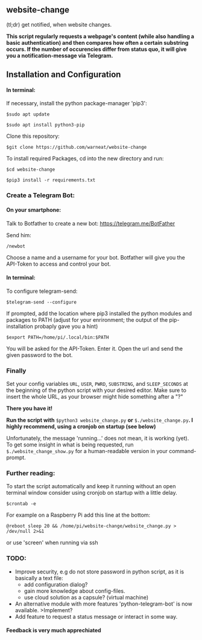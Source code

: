 ## website-change

(tl;dr)
get notified, when website changes.


**This script regularly requests a webpage's content (while also handling a basic authentication) and then compares how often a certain substring occurs. If the number of occurencies differ from status quo, it will give you a notification-message via Telegram.**


## Installation and Configuration

#### In terminal:


If necessary, install the python package-manager 'pip3':

	$sudo apt update
	
	$sudo apt install python3-pip
	
Clone this repository:

	$git clone https://github.com/warneat/website-change

To install required Packages, cd into the new directory and run:
	
	$cd website-change
	
	$pip3 install -r requirements.txt
	

### Create a Telegram Bot:
#### On your smartphone:
Talk to Botfather to create a new bot: https://telegram.me/BotFather
	
Send him:

	/newbot

Choose a name and a username for your bot.
Botfather will give you the API-Token to access and control your bot.

#### In terminal:
To configure telegram-send:

	$telegram-send --configure
	
If prompted, add the location where pip3 installed the python modules and packages to PATH (adjust for your enrironment; the output of the pip-installation probaply gave you a hint)

	$export PATH=/home/pi/.local/bin:$PATH

You will be asked for the API-Token. Enter it.
Open the url and send the given password to the bot.

### Finally
Set your config variables `URL`, `USER`, `PWRD`, `SUBSTRING`, and `SLEEP_SECONDS` at the beginning of the python script with your desired editor. Make sure to insert the whole URL, as your browser might hide something after a "?"

	
**There you have it!** 

**Run the script with** `$python3 website_change.py` **or** `$./website_change.py`**.
I highly recommend, using a cronjob on startup (see below)**

Unfortunately, the message 'running...' does not mean, it is working (yet). To get some insight in what is being requested, run `$./website_change_show.py` for a human-readable version in your command-prompt.


### Further reading:

To start the script automatically and keep it running without an open terminal window consider using cronjob on startup with a little delay. 

	$crontab -e
	
For example on a Raspberry Pi add this line at the bottom:

	@reboot sleep 20 && /home/pi/website-change/website_change.py > /dev/null 2>&1

or use 'screen' when running via ssh

### TODO:
- Improve security, e.g do not store password in python script, as it is basically a text file:
	- add configuration dialog?
	- gain more knowledge about config-files.
	- use cloud solution as a capsule? (virtual machine)
- An alternative module with more features 'python-telegram-bot' is now available. >Implement?
- Add feature to request a status message or interact in some way.

#### Feedback is very much apprechiated
